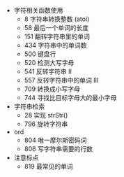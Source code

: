 - 字符相关函数使用
  - 8 字符串转换整数 (atoi)
  - 58 最后一个单词的长度
  - 151 翻转字符串里的单词
  - 434 字符串中的单词数
  - 500 键盘行
  - 520 检测大写字母
  - 541 反转字符串 II
  - 557 反转字符串中的单词 III
  - 709 转换成小写字母
  - 744 寻找比目标字母大的最小字母
- 字符串检索
  - 28 实现 strStr()
  - 796 旋转字符串
- ord
  - 804 唯一摩尔斯密码词
  - 806 写字符串需要的行数
- 注意标点
  - 819 最常见的单词
